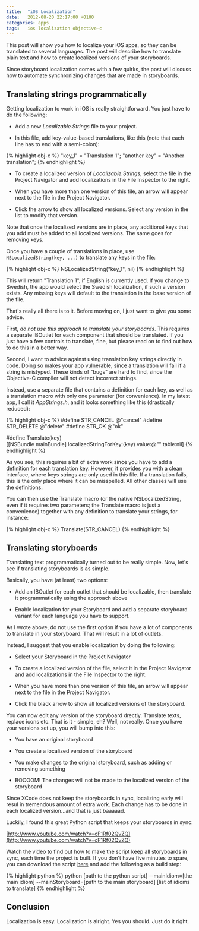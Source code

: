 ```yaml
---
title:  "iOS Localization"
date: 	2012-08-20 22:17:00 +0100
categories: apps
tags: 	ios localization objective-c
---
```



This post will show you how to localize your iOS apps, so they can be translated
to several languages. The post will describe how to translate plain text and how
to create localized versions of your storyboards.

Since storyboard localization comes with a few quirks, the post will discuss how
to automate synchronizing changes that are made in storyboards.



## Translating strings programmatically

Getting localization to work in iOS is really straightforward. You just have to
do the following:

* Add a new *Localizable.Strings* file to your project.

* In this file, add key-value-based translations, like this (note that each line
has to end with a semi-colon):

{% highlight obj-c %}
"key_1" = "Translation 1";
"another key" = "Another translation";
{% endhighlight %}

* To create a localized version of *Localizable.Strings*, select the file in the
Project Navigator and add localizations in the File Inspector to the right.

* When you have more than one version of this file, an arrow will appear next to
the file in the Project Navigator.

* Click the arrow to show all localized versions. Select any version in the list 
to modify that version.

Note that once the localized versions are in place, any additional keys that you
add must be added to all localized versions. The same goes for removing keys.

Once you have a couple of translations in place, use `NSLocalizedString(key, ...)`
to translate any keys in the file:

{% highlight obj-c %}
NSLocalizedString("key_1", nil)
{% endhighlight %}

This will return "Translation 1", if English is currently used. If you change to
Swedish, the app would select the Swedish localization, if such a version exists.
Any missing keys will default to the translation in the base version of the file.

That's really all there is to it. Before moving on, I just want to give you some
advice.

First, *do not use this approach to translate your storyboards*. This requires a
separate IBOutlet for each component that should be translated. If you just have
a few controls to translate, fine, but please read on to find out how to do this
in a better way.

Second, I want to advice against using translation key strings directly in code.
Doing so makes your app vulnerable, since a translation will fail if a string is
mistyped. These kinds of "bugs" are hard to find, since the Objective-C compiler
will not detect incorrect strings.

Instead, use a separate file that contains a definition for each key, as well as
a translation macro with only one parameter (for convenience). In my latest app,
I call it *AppStrings.h*, and it looks something like this (drastically reduced):

{% highlight obj-c %}
#define STR_CANCEL @"cancel"
#define STR_DELETE @"delete"
#define STR_OK @"ok"

#define Translate(key) \
[[NSBundle mainBundle] localizedStringForKey:(key) value:@"" table:nil]
{% endhighlight %}

As you see, this requires a bit of extra work since you have to add a definition
for each translation key. However, it provides you with a clean interface, where
keys strings are only used in this file. If a translation fails, this is the only
place where it can be misspelled. All other classes will use the definitions.

You can then use the Translate macro (or the native NSLocalizedString, even if it
requires two parameters; the Translate macro is just a convenience) together with
any definition to translate your strings, for instance:

{% highlight obj-c %}
Translate(STR_CANCEL)
{% endhighlight %}



## Translating storyboards

Translating text programmatically turned out to be really simple. Now, let's see
if translating storyboards is as simple.

Basically, you have (at least) two options:

* Add an IBOutlet for each outlet that should be localizable, then translate it
programmatically using the approach above

* Enable localization for your Storyboard and add a separate storyboard variant
for each language you have to support.

As I wrote above, do not use the first option if you have a lot of components to
translate in your storyboard. That will result in a lot of outlets.

Instead, I suggest that you enable localization by doing the following:

* Select your Storyboard in the Project Navigator

* To create a localized version of the file, select it in the Project Navigator
and add localizations in the File Inspector to the right.

* When you have more than one version of this file, an arrow will appear next to
the file in the Project Navigator.

* Click the black arrow to show all localized versions of the storyboard.

You can now edit any version of the storyboard drectly. Translate texts, replace
icons etc. That is it - simple, eh? Well, not really. Once you have your versions
set up, you will bump into this:

* You have an original storyboard

* You create a localized version of the storyboard

* You make changes to the original storyboard, such as adding or removing something

* BOOOOM! The changes will not be made to the localized version of the storyboard

Since XCode does not keep the storyboards in sync, localizing early will resul
in tremendous amount of extra work. Each change has to be done in each localized
version...and that is just baaaaad.

Luckily, I found this great Python script that keeps your storyboards in sync:

[http://www.youtube.com/watch?v=cF1Rf02QvZQ](http://www.youtube.com/watch?v=cF1Rf02QvZQ)

Watch the video to find out how to make the script keep all storyboards in sync,
each time the project is built. If you don't have five minutes to spare, you can
download the script [here](http://code.google.com/p/edim-mobile/source/browse/trunk/ios/IncrementalLocalization/localize.py) and add the following as a build step:

{% highlight python %}
python [path to the python script] --mainIdiom=[the main idiom] --mainStoryboard=[path to the main storyboard] [list of idioms to translate]
{% endhighlight %}



## Conclusion

Localization is easy. Localization is alright. Yes you should. Just do it right.